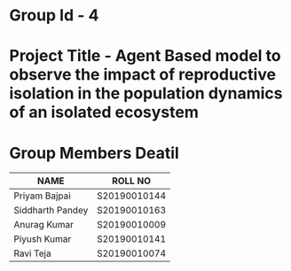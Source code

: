 # Group Id - 4

# Project Title - Agent Based model to observe the impact of reproductive isolation in the population dynamics of an isolated ecosystem

# Group Members Deatil

| NAME | ROLL NO |
|------|---------|
|Priyam Bajpai| S20190010144 |
|Siddharth Pandey | S20190010163 |
|Anurag Kumar | S20190010009 |
|Piyush Kumar | S20190010141 |
|Ravi Teja | S20190010074 |


